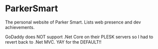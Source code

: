 # ParkerSmart
The personal website of Parker Smart.  Lists web presence and dev achievements.

GoDaddy does NOT support .Net Core on their PLESK servers so I had to revert back to .Net MVC.
YAY for the DEFAULT!!
